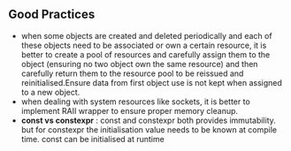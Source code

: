 ## Good Practices

* when some objects are created and deleted periodically and each of these objects need to be associated or own a certain resource, it is better to create a pool of resources and carefully assign them to the object (ensuring no two object own the same resource) and then carefully return them to the resource pool to be reissued and reinitialised.Ensure data from first object use is not kept when assigned to a new object.
* when dealing with system resources like sockets, it is better to implement RAII wrapper to ensure proper memory cleanup.
*  **const vs constexpr** : const and constexpr both provides immutability. but for constexpr the initialisation value needs to be known at compile time. const can be initialised at runtime
